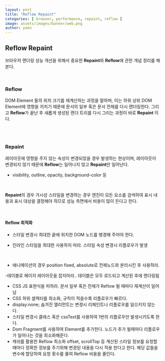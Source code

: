 ```yaml
---
layout: post
title: "Reflow Repaint"
categories: [ browser, performance, repaint, reflow ]
image: assets/images/banner/web.png
author: yeon
---
```


## Reflow Repaint

브라우저 랜더링 성능 개선을 위해서 중요한 **Repaint**와 **Reflow**에 관한 개념 정리를 해본다. <br>

<br>


### Reflow

DOM Element 들의 위치 크기를 재계산하는 과정을 말하며, 이는 하위 상위 DOM Element에 영향을 끼치기 때문에 문서의 일부 혹은 문서 전체를 다시 랜더링한다. 그리고 **Reflow**가 끝난 후 새롭게 생성된 랜더 트리를 다시 그리는 과정이 바로 **Repaint** 이다. <br>

<br><br>


### Repaint

레이아웃에 영향을 주지 않는 속성이 변경되었을 경우 발생하는 현상이며, 레이아웃이 변경되지 않기 때문에 **Reflow**는 일어나지 않고 **Repaint**만 일어난다.
- visibility, outline, opacity, background-color 등

<br>

**Repaint**의 경우 가시성 스타일을 변경하는 경우 엔진이 모든 요소를 검색하여 표시 내용과 표시 대상을 결정해야 하므로 성능 측면에서 비용이 많이 든다고 한다. <br>

<br>


#### Reflow 최적화
- 스타일 변경시 최대한 끝에 위치한 DOM 노드를 병경해 주어야 한다.

- 인라인 스타일을 최대한 사용하지 마라.
스타일 속성 변경시 리플로우가 발생
<br>

- 애니메이션의 경우 position fixed, absolute로 전체노드와 분리시킨 후 사용하라.

-테이블로 페이지 레이아웃을 잡지마라.. 테이블은 모두 로드되고 계산된 후에 랜더링됨

- CSS JS 표현식을 피하라. 문서 일부 혹은 전체가 Reflow 될 때마다 재계산이 일어남
- CSS 하위 셀렉터를 최소화, 규칙이 적을수록 리플로우가 빠르다.
- display:none; 숨겨진 엘리먼트는 변경시 리페인트나 리플로우를 일으키지 않는다.
- 스타일 변경시 클래스 혹은 cssText를 사용하여 1번의 리플로우만 발생시키도록 한다.
- Dom Fragment를 사용하여 Element를 추가한다. 노드가 추가 될때마다 리플로우가 일어나는 것을 최소화해준다.
- 캐쉬를 활용한 Reflow 최소화
offset, scrollTop 등 계산된 스타일 정보를 요청할때마다 정확한 정보를 주기위해 변경된 내용을 다시 적용 한다고 한다.
해당 값들을 변수에 할당하여 요청 횟수를 줄여 Reflow 비용을 줄인다.

<br><br>


<br><br><br>